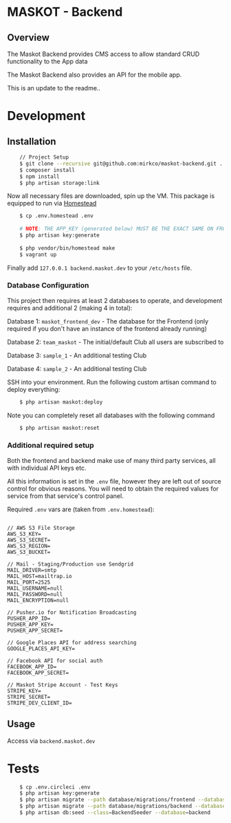 # MASKOT - Backend

## Overview

The Maskot Backend provides CMS access to allow standard CRUD functionality to the App data

The Maskot Backend also provides an API for the mobile app.

This is an update to the readme..

# Development
## Installation
```sh
    // Project Setup
    $ git clone --recursive git@github.com:mirkco/maskot-backend.git .
    $ composer install
    $ npm install
    $ php artisan storage:link
```

Now all necessary files are downloaded, spin up the VM.
This package is equipped to run via [Homestead](https://laravel.com/docs/5.3/homestead)

```sh
    $ cp .env.homestead .env
    
    # NOTE: THE APP_KEY (generated below) MUST BE THE EXACT SAME ON FRONTEND AND BACKEND
    $ php artisan key:generate
    
    $ php vendor/bin/homestead make
    $ vagrant up
```

Finally add `127.0.0.1 backend.maskot.dev` to your `/etc/hosts` file.

### Database Configuration
This project then requires at least 2 databases to operate, and development requires and additional 2 (making 4 in total):

Database 1: `maskot_frontend_dev` - The database for the Frontend (only required if you don't have an instance of the frontend already running)

Database 2: `team_maskot` - The initial/default Club all users are subscribed to

Database 3: `sample_1` - An additional testing Club

Database 4: `sample_2` - An additional testing Club

SSH into your environment.
Run the following custom artisan command to deploy everything:
```sh
    $ php artisan maskot:deploy
```

Note you can completely reset all databases with the following command
```sh
    $ php artisan maskot:reset
```


### Additional required setup
Both the frontend and backend make use of many third party services, all with individual API keys etc.

All this information is set in the `.env` file, however they are left out of source control for obvious reasons. You will need to obtain the required values for service from that service's control panel.

Required `.env` vars are (taken from `.env.homestead`):

```

// AWS S3 File Storage
AWS_S3_KEY=
AWS_S3_SECRET=
AWS_S3_REGION=
AWS_S3_BUCKET=

// Mail - Staging/Production use Sendgrid
MAIL_DRIVER=smtp
MAIL_HOST=mailtrap.io
MAIL_PORT=2525
MAIL_USERNAME=null
MAIL_PASSWORD=null
MAIL_ENCRYPTION=null

// Pusher.io for Notification Broadcasting
PUSHER_APP_ID=
PUSHER_APP_KEY=
PUSHER_APP_SECRET=

// Google Places API for address searching
GOOGLE_PLACES_API_KEY=

// Facebook API for social auth
FACEBOOK_APP_ID=
FACEBOOK_APP_SECRET=

// Maskot Stripe Account - Test Keys
STRIPE_KEY=
STRIPE_SECRET=
STRIPE_DEV_CLIENT_ID=
```



## Usage
Access via `backend.maskot.dev`


# Tests
```sh
    $ cp .env.circleci .env
    $ php artisan key:generate
    $ php artisan migrate --path database/migrations/frontend --database=frontend
    $ php artisan migrate --path database/migrations/backend --database=backend
    $ php artisan db:seed --class=BackendSeeder --database=backend
```
